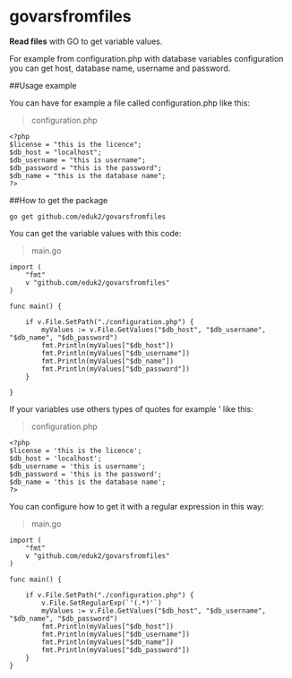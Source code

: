 govarsfromfiles
====

**Read files** with GO to get variable values.

For example from configuration.php with database variables configuration you can get host, database name, username and password.

##Usage example

You can have for example a file called configuration.php like this:

>configuration.php

    <?php
    $license = "this is the licence";
    $db_host = "localhost";
    $db_username = "this is username";
    $db_password = "this is the password";
    $db_name = "this is the database name";
    ?>


##How to get the package

    go get github.com/eduk2/govarsfromfiles

You can get the variable values with this code:

>main.go

    import (
        "fmt"
        v "github.com/eduk2/govarsfromfiles"
    )

    func main() {

        if v.File.SetPath("./configuration.php") {
            myValues := v.File.GetValues("$db_host", "$db_username", "$db_name", "$db_password")
            fmt.Println(myValues["$db_host"])
            fmt.Println(myValues["$db_username"])
            fmt.Println(myValues["$db_name"])
            fmt.Println(myValues["$db_password"])
        }

    }

If your variables use others types of quotes for example ' like this:


>configuration.php

    <?php
    $license = 'this is the licence';
    $db_host = 'localhost';
    $db_username = 'this is username';
    $db_password = 'this is the password';
    $db_name = 'this is the database name';
    ?>

You can configure how to get it with a regular expression in this way:

>main.go

    import (
        "fmt"
        v "github.com/eduk2/govarsfromfiles"
    )

    func main() {

        if v.File.SetPath("./configuration.php") {
            v.File.SetRegularExp(`'(.*)'`)
            myValues := v.File.GetValues("$db_host", "$db_username", "$db_name", "$db_password")
            fmt.Println(myValues["$db_host"])
            fmt.Println(myValues["$db_username"])
            fmt.Println(myValues["$db_name"])
            fmt.Println(myValues["$db_password"])
        }
    }
